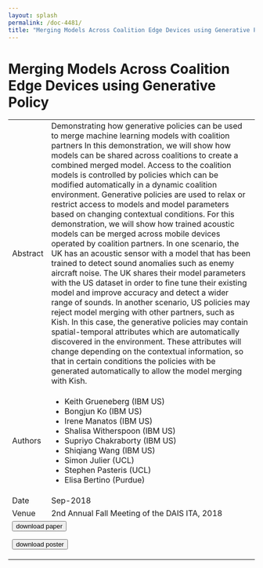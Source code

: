 ```yaml
---
layout: splash
permalink: /doc-4481/
title: "Merging Models Across Coalition Edge Devices using Generative Policy"
---
```


# Merging Models Across Coalition Edge Devices using Generative Policy

<table>
    <tbody>
    <tr>
        <td>Abstract</td>
        <td>Demonstrating how generative policies can be used to merge machine learning models with coalition partners In this demonstration, we will show how models can be shared across coalitions to create a combined merged model. Access to the coalition models is controlled by policies which can be modified automatically in a dynamic coalition environment. Generative policies are used to relax or restrict access to models and model parameters based on changing contextual conditions. For this demonstration, we will show how trained acoustic models can be merged across mobile devices operated by coalition partners. In one scenario, the UK has an acoustic sensor with a model that has been trained to detect sound anomalies such as enemy aircraft noise. The UK shares their model parameters with the US dataset in order to fine tune their existing model and improve accuracy and detect a wider range of sounds. In another scenario, US policies may reject model merging with other partners, such as Kish. In this case, the generative policies may contain spatial-temporal attributes which are automatically discovered in the environment. These attributes will change depending on the contextual information, so that in certain conditions the policies with be generated automatically to allow the model merging with Kish.</td>
    </tr>
    <tr>
        <td>Authors</td>
        <td>
            <ul>
                <li>Keith Grueneberg (IBM US)</li>
                <li>Bongjun Ko (IBM US)</li>
                <li>Irene Manatos (IBM US)</li>
                <li>Shalisa Witherspoon (IBM US)</li>
                <li>Supriyo Chakraborty (IBM US)</li>
                <li>Shiqiang Wang (IBM US)</li>
                <li>Simon Julier (UCL)</li>
                <li>Stephen Pasteris (UCL)</li>
                <li>Elisa Bertino (Purdue)</li>
            </ul>
        </td>
    </tr>
    <tr>
        <td>Date</td>
        <td>Sep-2018</td>
    </tr>
    <tr>
        <td>Venue</td>
        <td>2nd Annual Fall Meeting of the DAIS ITA, 2018</td>
    </tr>
        <tr>
            <td colspan="2">
                <form method="get" action="https://ibm.box.com/v/doc-4481-paper">
                    <button type="submit">download paper</button>
                </form>
                <form method="get" action="https://ibm.box.com/v/doc-4481-poster">
                    <button type="submit">download poster</button>
                </form>
            </td>
        </tr>
    </tbody>
</table>

